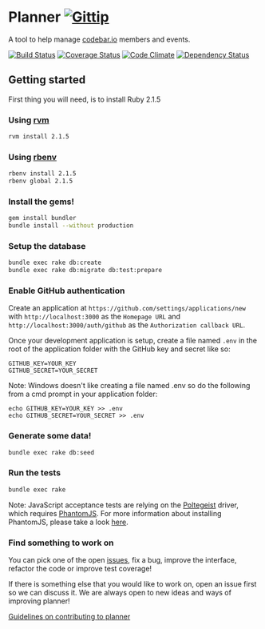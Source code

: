 # Planner [![Gittip](http://img.shields.io/gittip/by_codebar.png)](https://www.gittip.com/by_codebar/)

A tool to help manage [codebar.io](http://codebar.io) members and events.

[![Build Status](https://travis-ci.org/codebar/planner.png?branch=master)](https://travis-ci.org/codebar/planner)
[![Coverage Status](https://coveralls.io/repos/codebar/planner/badge.png)](https://coveralls.io/r/codebar/planner)
[![Code Climate](https://codeclimate.com/github/codebar/planner.png)](https://codeclimate.com/github/codebar/planner)
[![Dependency Status](https://gemnasium.com/codebar/planner.png)](https://gemnasium.com/codebar/planner)



## Getting started

First thing you will need, is to install Ruby 2.1.5

### Using [rvm](https://rvm.io/rvm/install)

```bash
rvm install 2.1.5
```

### Using [rbenv](https://github.com/sstephenson/rbenv)

```bash
rbenv install 2.1.5
rbenv global 2.1.5
```

### Install the gems!

```bash
gem install bundler
bundle install --without production
```

### Setup the database

```bash
bundle exec rake db:create
bundle exec rake db:migrate db:test:prepare
```

### Enable GitHub authentication

Create an application at `https://github.com/settings/applications/new` with
`http://localhost:3000` as the `Homepage URL` and `http://localhost:3000/auth/github`
as the `Authorization callback URL`.

Once your development application is setup, create a file named `.env` in the root of the
application folder with the GitHub key and secret like so:

    GITHUB_KEY=YOUR_KEY
    GITHUB_SECRET=YOUR_SECRET

Note: Windows doesn't like creating a file named .env so do the following from a cmd prompt in your application folder:

    echo GITHUB_KEY=YOUR_KEY >> .env
    echo GITHUB_SECRET=YOUR_SECRET >> .env

### Generate some data!

```bash
bundle exec rake db:seed
```

### Run the tests
```bash
bundle exec rake
```

Note: JavaScript acceptance tests are relying on the [Poltegeist](https://github.com/teampoltergeist/poltergeist) driver, which requires
[PhantomJS](http://phantomjs.org). For more information about installing PhantomJS, please take a look
[here](https://github.com/teampoltergeist/poltergeist#installing-phantomjs).

### Find something to work on
You can pick one of the open [issues](https://github.com/codebar/planner/issues), fix a bug, improve the interface, refactor the code or improve test coverage!

If there is something else that you would like to work on, open an issue first so we can discuss it. We are always open to new ideas and ways of improving planner!

[Guidelines on contributing to planner](https://github.com/codebar/planner/blob/master/CONTRIBUTING.md)
